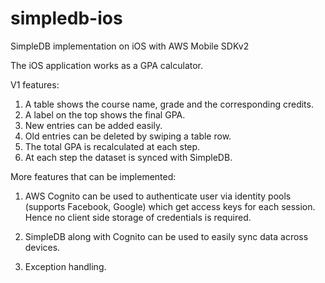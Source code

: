 # simpledb-ios

SimpleDB implementation on iOS with AWS Mobile SDKv2

The iOS application works as a GPA calculator. 

V1 features:

1. A table shows the course name, grade and the corresponding credits.
2. A label on the top shows the final GPA. 
3. New entries can be added easily. 
4. Old entries can be deleted by swiping a table row.
5. The total GPA is recalculated at each step. 
6. At each step the dataset is synced with SimpleDB. 

More features that can be implemented:

1. AWS Cognito can be used to authenticate user via identity pools (supports Facebook, Google) which get access keys for each session. Hence no client side storage of credentials is required. 

2. SimpleDB along with Cognito can be used to easily sync data across devices. 

3. Exception handling. 

